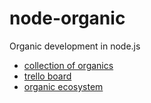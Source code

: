 node-organic
============

Organic development in node.js

* [collection of organics](http://wisdom.camplight.net/wisdomgroup/51182789c131215746000001/Organic)
* [trello board](https://trello.com/board/node-organic/50659ffd3a3664af033e2024)
* [organic ecosystem](http://wisdom.camplight.net/wisdom/51194d8ca672da1148000007/ecosystem)
